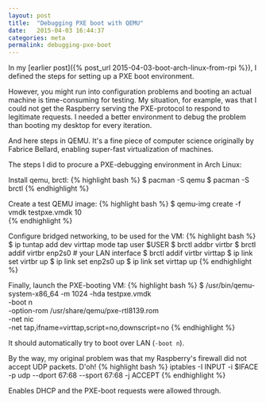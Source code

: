 ```yaml
---
layout: post
title:  "Debugging PXE boot with QEMU"
date:   2015-04-03 16:44:37
categories: meta
permalink: debugging-pxe-boot
---
```


In my [earlier post]({% post_url 2015-04-03-boot-arch-linux-from-rpi %}), I defined the steps for setting up a PXE boot environment.

However, you might run into configuration problems and booting an actual machine is time-consuming for testing. My situation, for example, was that I could not get the Raspberry serving the PXE-protocol to respond to legitimate requests. I needed a better environment to debug the problem than booting my desktop for every iteration. 

And here steps in QEMU. It's a fine piece of computer science originally by Fabrice Bellard, enabling super-fast virtualization of machines.  

The steps I did to procure a PXE-debugging environment in Arch Linux:

Install qemu, brctl:
{% highlight bash %}
$ pacman -S qemu
$ pacman -S brctl
{% endhighlight %}

Create a test QEMU image:
{% highlight bash %}
$ qemu-img create -f vmdk testpxe.vmdk 10  
{% endhighlight %}

Configure bridged networking, to be used for the VM:
{% highlight bash %}
$ ip tuntap add dev virttap mode tap user $USER
$ brctl addbr virtbr
$ brctl addif virtbr enp2s0 # your LAN interface
$ brctl addif virtbr virttap
$ ip link set virtbr up
$ ip link set enp2s0 up
$ ip link set virttap up
{% endhighlight %}

Finally, launch the PXE-booting VM:
{% highlight bash %}
$ /usr/bin/qemu-system-x86_64 -m 1024 -hda testpxe.vmdk \
                              -boot n \
                              -option-rom /usr/share/qemu/pxe-rtl8139.rom \
                              -net nic \
                              -net tap,ifname=virttap,script=no,downscript=no
{% endhighlight %}

It should automatically try to boot over LAN (``-boot n``).

By the way, my original problem was that my Raspberry's firewall did not accept UDP packets. D'oh!
{% highlight bash %}
iptables -I INPUT -i $IFACE -p udp --dport 67:68 --sport 67:68 -j ACCEPT
{% endhighlight %}

Enables DHCP and the PXE-boot requests were allowed through.
